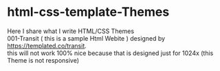 # html-css-template-Themes
Here I share what I write HTML/CSS Themes </br>
001-Transit ( this is a sample Html Webite ) designed by https://templated.co/transit. </br>
    this will not work 100% nice because that is designed just for 1024x (this Theme is not responsive)
